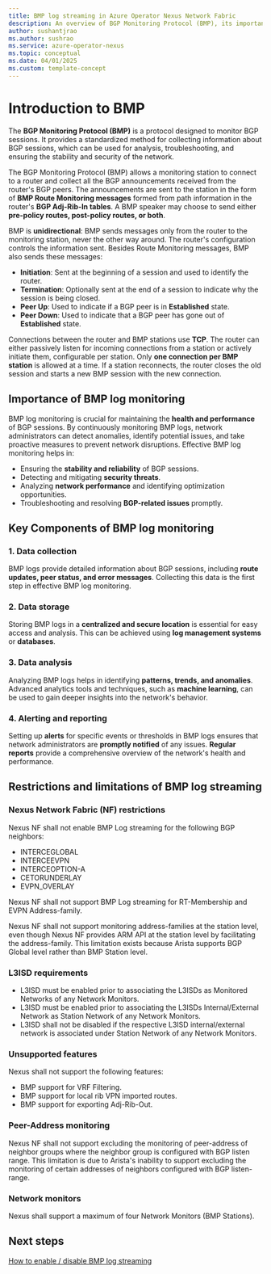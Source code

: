 ```yaml
---
title: BMP log streaming in Azure Operator Nexus Network Fabric 
description: An overview of BGP Monitoring Protocol (BMP), its importance, and key components for effective log monitoring.
author: sushantjrao
ms.author: sushrao
ms.service: azure-operator-nexus
ms.topic: conceptual
ms.date: 04/01/2025
ms.custom: template-concept
---
```


# Introduction to BMP

The **BGP Monitoring Protocol (BMP)** is a protocol designed to monitor BGP sessions. It provides a standardized method for collecting information about BGP sessions, which can be used for analysis, troubleshooting, and ensuring the stability and security of the network.

The BGP Monitoring Protocol (BMP) allows a monitoring station to connect to a router and collect all the BGP announcements received from the router's BGP peers. The announcements are sent to the station in the form of **BMP Route Monitoring messages** formed from path information in the router's **BGP Adj-Rib-In tables**. A BMP speaker may choose to send either **pre-policy routes, post-policy routes, or both**.

BMP is **unidirectional**: BMP sends messages only from the router to the monitoring station, never the other way around. The router's configuration controls the information sent. Besides Route Monitoring messages, BMP also sends these messages:

- **Initiation**: Sent at the beginning of a session and used to identify the router.
- **Termination**: Optionally sent at the end of a session to indicate why the session is being closed.
- **Peer Up**: Used to indicate if a BGP peer is in **Established** state.
- **Peer Down**: Used to indicate that a BGP peer has gone out of **Established** state.

Connections between the router and BMP stations use **TCP**. The router can either passively listen for incoming connections from a station or actively initiate them, configurable per station. Only **one connection per BMP station** is allowed at a time. If a station reconnects, the router closes the old session and starts a new BMP session with the new connection.

## Importance of BMP log monitoring

BMP log monitoring is crucial for maintaining the **health and performance** of BGP sessions. By continuously monitoring BMP logs, network administrators can detect anomalies, identify potential issues, and take proactive measures to prevent network disruptions. Effective BMP log monitoring helps in:

- Ensuring the **stability and reliability** of BGP sessions.
- Detecting and mitigating **security threats**.
- Analyzing **network performance** and identifying optimization opportunities.
- Troubleshooting and resolving **BGP-related issues** promptly.

## Key Components of BMP log monitoring

### **1. Data collection**
BMP logs provide detailed information about BGP sessions, including **route updates, peer status, and error messages**. Collecting this data is the first step in effective BMP log monitoring.

### **2. Data storage**
Storing BMP logs in a **centralized and secure location** is essential for easy access and analysis. This can be achieved using **log management systems** or **databases**.

### **3. Data analysis**
Analyzing BMP logs helps in identifying **patterns, trends, and anomalies**. Advanced analytics tools and techniques, such as **machine learning**, can be used to gain deeper insights into the network's behavior.

### **4. Alerting and reporting**
Setting up **alerts** for specific events or thresholds in BMP logs ensures that network administrators are **promptly notified** of any issues. **Regular reports** provide a comprehensive overview of the network's health and performance.

## Restrictions and limitations of BMP log streaming

### Nexus Network Fabric (NF) restrictions

Nexus NF shall not enable BMP Log streaming for the following BGP neighbors:

- INTERCEGLOBAL
- INTERCEEVPN
- INTERCEOPTION-A
- CETORUNDERLAY
- EVPN_OVERLAY

Nexus NF shall not support BMP Log streaming for RT-Membership and EVPN Address-family.

Nexus NF shall not support monitoring address-families at the station level, even though Nexus NF provides ARM API at the station level by facilitating the address-family. This limitation exists because Arista supports BGP Global level rather than BMP Station level.

### L3ISD requirements

- L3ISD must be enabled prior to associating the L3ISDs as Monitored Networks of any Network Monitors.
- L3ISD must be enabled prior to associating the L3ISDs Internal/External Network as Station Network of any Network Monitors.
- L3ISD shall not be disabled if the respective L3ISD internal/external network is associated under Station Network of any Network Monitors.

### Unsupported features

Nexus shall not support the following features:

- BMP support for VRF Filtering.
- BMP support for local rib VPN imported routes.
- BMP support for exporting Adj-Rib-Out.

### Peer-Address monitoring

Nexus NF shall not support excluding the monitoring of peer-address of neighbor groups where the neighbor group is configured with BGP listen range. This limitation is due to Arista's inability to support excluding the monitoring of certain addresses of neighbors configured with BGP listen-range.

### Network monitors

Nexus shall support a maximum of four Network Monitors (BMP Stations).

## Next steps
[How to enable / disable BMP log streaming](./howto-enable-log-streaming.md)